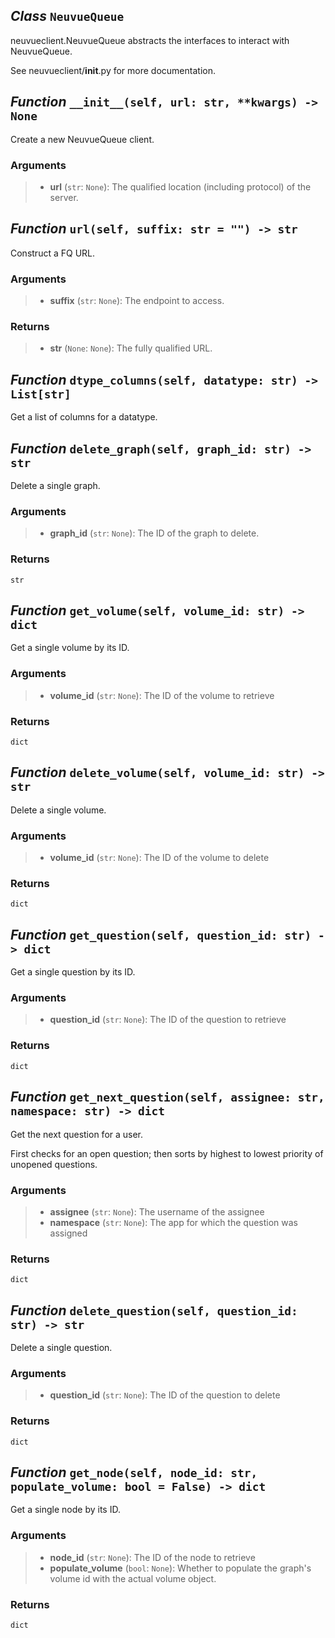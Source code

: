 ## *Class* `NeuvueQueue`


neuvueclient.NeuvueQueue abstracts the interfaces to interact with NeuvueQueue.

See neuvueclient/__init__.py for more documentation.



## *Function* `__init__(self, url: str, **kwargs) -> None`


Create a new NeuvueQueue client.

### Arguments
> - **url** (`str`: `None`): The qualified location (including protocol) of the server.



## *Function* `url(self, suffix: str = "") -> str`


Construct a FQ URL.

### Arguments
> - **suffix** (`str`: `None`): The endpoint to access.

### Returns
> - **str** (`None`: `None`): The fully qualified URL.



## *Function* `dtype_columns(self, datatype: str) -> List[str]`


Get a list of columns for a datatype.


## *Function* `delete_graph(self, graph_id: str) -> str`


Delete a single graph.

### Arguments
> - **graph_id** (`str`: `None`): The ID of the graph to delete.

### Returns
    str



## *Function* `get_volume(self, volume_id: str) -> dict`


Get a single volume by its ID.

### Arguments
> - **volume_id** (`str`: `None`): The ID of the volume to retrieve

### Returns
    dict



## *Function* `delete_volume(self, volume_id: str) -> str`


Delete a single volume.

### Arguments
> - **volume_id** (`str`: `None`): The ID of the volume to delete

### Returns
    dict



## *Function* `get_question(self, question_id: str) -> dict`


Get a single question by its ID.

### Arguments
> - **question_id** (`str`: `None`): The ID of the question to retrieve

### Returns
    dict



## *Function* `get_next_question(self, assignee: str, namespace: str) -> dict`


Get the next question for a user.

First checks for an open question; then sorts by highest to lowest priority of unopened questions.

### Arguments
> - **assignee** (`str`: `None`): The username of the assignee
> - **namespace** (`str`: `None`): The app for which the question was assigned

### Returns
    dict



## *Function* `delete_question(self, question_id: str) -> str`


Delete a single question.

### Arguments
> - **question_id** (`str`: `None`): The ID of the question to delete

### Returns
    dict



## *Function* `get_node(self, node_id: str, populate_volume: bool = False) -> dict`


Get a single node by its ID.

### Arguments
> - **node_id** (`str`: `None`): The ID of the node to retrieve
> - **populate_volume** (`bool`: `None`): Whether to populate the graph's volume id with the actual volume object.
### Returns
    dict

